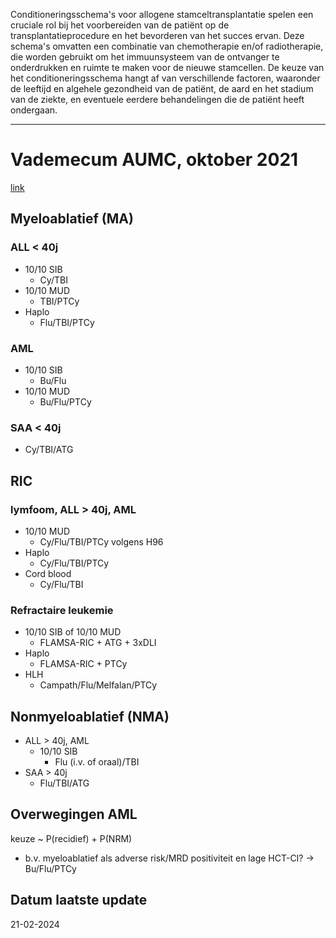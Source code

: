 Conditioneringsschema's voor allogene stamceltransplantatie spelen een cruciale rol bij het voorbereiden van de patiënt op de transplantatieprocedure en het bevorderen van het succes ervan. Deze schema's omvatten een combinatie van chemotherapie en/of radiotherapie, die worden gebruikt om het immuunsysteem van de ontvanger te onderdrukken en ruimte te maken voor de nieuwe stamcellen. De keuze van het conditioneringsschema hangt af van verschillende factoren, waaronder de leeftijd en algehele gezondheid van de patiënt, de aard en het stadium van de ziekte, en eventuele eerdere behandelingen die de patiënt heeft ondergaan.
___
# Vademecum AUMC, oktober 2021
[link](https://vademecum.hematologie.nl/artikelen/celtherapie/allosct/conditioneringsschemas-allo-pbsct/)
## Myeloablatief (MA)
### ALL < 40j
- 10/10 SIB
	- Cy/TBI
- 10/10 MUD
	- TBI/PTCy
- Haplo
	- Flu/TBI/PTCy
### AML
- 10/10 SIB
	- Bu/Flu
- 10/10 MUD
	- Bu/Flu/PTCy
### SAA < 40j
- Cy/TBI/ATG
## RIC
### lymfoom, ALL > 40j, AML
- 10/10 MUD
	- Cy/Flu/TBI/PTCy volgens H96
- Haplo
	- Cy/Flu/TBI/PTCy
- Cord blood
	- Cy/Flu/TBI
### Refractaire leukemie
- 10/10 SIB of 10/10 MUD
	- FLAMSA-RIC + ATG + 3xDLI
- Haplo
	- FLAMSA-RIC + PTCy
- HLH
	- Campath/Flu/Melfalan/PTCy
## Nonmyeloablatief (NMA)
- ALL > 40j, AML
	- 10/10 SIB
		- Flu (i.v. of oraal)/TBI
- SAA > 40j
	- Flu/TBI/ATG
## Overwegingen AML
keuze ~ P(recidief) + P(NRM)
- b.v. myeloablatief als adverse risk/MRD positiviteit en lage HCT-CI? -> Bu/Flu/PTCy
## Datum laatste update
21-02-2024